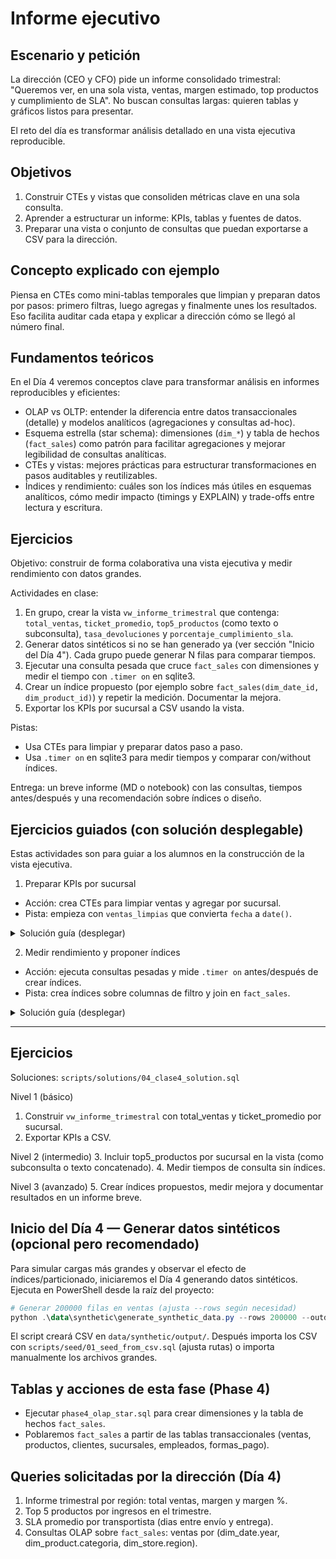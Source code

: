# Informe ejecutivo

## Escenario y petición
La dirección (CEO y CFO) pide un informe consolidado trimestral: "Queremos ver, en una sola vista, ventas, margen estimado, top productos y cumplimiento de SLA". No buscan consultas largas: quieren tablas y gráficos listos para presentar.

El reto del día es transformar análisis detallado en una vista ejecutiva reproducible.

## Objetivos
1. Construir CTEs y vistas que consoliden métricas clave en una sola consulta.
2. Aprender a estructurar un informe: KPIs, tablas y fuentes de datos.
3. Preparar una vista o conjunto de consultas que puedan exportarse a CSV para la dirección.

## Concepto explicado con ejemplo
Piensa en CTEs como mini-tablas temporales que limpian y preparan datos por pasos: primero filtras, luego agregas y finalmente unes los resultados. Eso facilita auditar cada etapa y explicar a dirección cómo se llegó al número final.

## Fundamentos teóricos
En el Día 4 veremos conceptos clave para transformar análisis en informes reproducibles y eficientes:

- OLAP vs OLTP: entender la diferencia entre datos transaccionales (detalle) y modelos analíticos (agregaciones y consultas ad-hoc).
- Esquema estrella (star schema): dimensiones (`dim_*`) y tabla de hechos (`fact_sales`) como patrón para facilitar agregaciones y mejorar legibilidad de consultas analíticas.
- CTEs y vistas: mejores prácticas para estructurar transformaciones en pasos auditables y reutilizables.
- Índices y rendimiento: cuáles son los índices más útiles en esquemas analíticos, cómo medir impacto (timings y EXPLAIN) y trade-offs entre lectura y escritura.

## Ejercicios

Objetivo: construir de forma colaborativa una vista ejecutiva y medir rendimiento con datos grandes.

Actividades en clase:
1. En grupo, crear la vista `vw_informe_trimestral` que contenga: `total_ventas`, `ticket_promedio`, `top5_productos` (como texto o subconsulta), `tasa_devoluciones` y `porcentaje_cumplimiento_sla`.
2. Generar datos sintéticos si no se han generado ya (ver sección "Inicio del Día 4"). Cada grupo puede generar N filas para comparar tiempos.
3. Ejecutar una consulta pesada que cruce `fact_sales` con dimensiones y medir el tiempo con `.timer on` en sqlite3.
4. Crear un índice propuesto (por ejemplo sobre `fact_sales(dim_date_id, dim_product_id)`) y repetir la medición. Documentar la mejora.
5. Exportar los KPIs por sucursal a CSV usando la vista.

Pistas:
- Usa CTEs para limpiar y preparar datos paso a paso.
- Usa `.timer on` en sqlite3 para medir tiempos y comparar con/without índices.

Entrega: un breve informe (MD o notebook) con las consultas, tiempos antes/después y una recomendación sobre índices o diseño.
## Ejercicios guiados (con solución desplegable)

Estas actividades son para guiar a los alumnos en la construcción de la vista ejecutiva.

1) Preparar KPIs por sucursal

- Acción: crea CTEs para limpiar ventas y agregar por sucursal.
- Pista: empieza con `ventas_limpias` que convierta `fecha` a `date()`.

<details>
<summary>Solución guía (desplegar)</summary>

```sql
WITH ventas_limpias AS (
  SELECT v.*, date(v.fecha) AS fecha_real FROM ventas v WHERE v.total IS NOT NULL
), kpis_sucursal AS (
  SELECT s.sucursal_id, s.nombre,
         SUM(v.total) AS total_ventas,
         AVG(v.total) AS ticket_promedio,
         SUM(CASE WHEN v.es_devolucion = 1 THEN 1 ELSE 0 END) AS devoluciones
  FROM ventas_limpias v
  JOIN sucursales s ON v.sucursal_id = s.sucursal_id
  GROUP BY s.sucursal_id
)
SELECT * FROM kpis_sucursal;

-- Crear vista
CREATE VIEW IF NOT EXISTS vw_informe_trimestral AS
SELECT * FROM kpis_sucursal;
```

</details>

2) Medir rendimiento y proponer índices

- Acción: ejecuta consultas pesadas y mide `.timer on` antes/después de crear índices.
- Pista: crea índices sobre columnas de filtro y join en `fact_sales`.

<details>
<summary>Solución guía (desplegar)</summary>

```sql
-- Ejemplo de índice
CREATE INDEX IF NOT EXISTS idx_fact_date_product ON fact_sales(date_key, product_key);
-- Luego mide tiempos con sqlite3: .timer on
```

</details>

---

## Ejercicios

Soluciones: `scripts/solutions/04_clase4_solution.sql`

Nivel 1 (básico)
1. Construir `vw_informe_trimestral` con total_ventas y ticket_promedio por sucursal.
2. Exportar KPIs a CSV.

Nivel 2 (intermedio)
3. Incluir top5_productos por sucursal en la vista (como subconsulta o texto concatenado).
4. Medir tiempos de consulta sin índices.

Nivel 3 (avanzado)
5. Crear índices propuestos, medir mejora y documentar resultados en un informe breve.

## Inicio del Día 4 — Generar datos sintéticos (opcional pero recomendado)

Para simular cargas más grandes y observar el efecto de índices/particionado, iniciaremos el Día 4 generando datos sintéticos. Ejecuta en PowerShell desde la raíz del proyecto:

```powershell
# Generar 200000 filas en ventas (ajusta --rows según necesidad)
python .\data\synthetic\generate_synthetic_data.py --rows 200000 --outdir .\data\synthetic\output
```

El script creará CSV en `data/synthetic/output/`. Después importa los CSV con `scripts/seed/01_seed_from_csv.sql` (ajusta rutas) o importa manualmente los archivos grandes.

## Tablas y acciones de esta fase (Phase 4)
- Ejecutar `phase4_olap_star.sql` para crear dimensiones y la tabla de hechos `fact_sales`.
- Poblaremos `fact_sales` a partir de las tablas transaccionales (ventas, productos, clientes, sucursales, empleados, formas_pago).

## Queries solicitadas por la dirección (Día 4)
1. Informe trimestral por región: total ventas, margen y margen %.
2. Top 5 productos por ingresos en el trimestre.
3. SLA promedio por transportista (dias entre envío y entrega).
4. Consultas OLAP sobre `fact_sales`: ventas por (dim_date.year, dim_product.categoria, dim_store.region).
